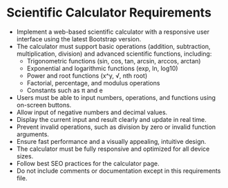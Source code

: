 # Scientific Calculator Requirements
- Implement a web-based scientific calculator with a responsive user interface using the latest Bootstrap version.
- The calculator must support basic operations (addition, subtraction, multiplication, division) and advanced scientific functions, including:
  - Trigonometric functions (sin, cos, tan, arcsin, arccos, arctan)
  - Exponential and logarithmic functions (exp, ln, log10)
  - Power and root functions (x^y, √, nth root)
  - Factorial, percentage, and modulus operations
  - Constants such as π and e
- Users must be able to input numbers, operations, and functions using on-screen buttons.
- Allow input of negative numbers and decimal values.
- Display the current input and result clearly and update in real time.
- Prevent invalid operations, such as division by zero or invalid function arguments.
- Ensure fast performance and a visually appealing, intuitive design.
- The calculator must be fully responsive and optimized for all device sizes.
- Follow best SEO practices for the calculator page.
- Do not include comments or documentation except in this requirements file.
